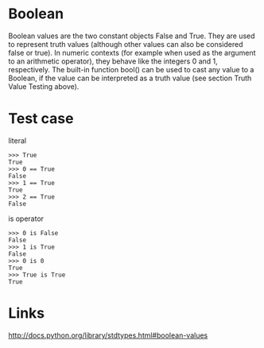 # Boolean 

Boolean values are the two constant objects False and True. They are used to represent truth values (although other values can also be considered false or true). In numeric contexts (for example when used as the argument to an arithmetic operator), they behave like the integers 0 and 1, respectively. The built-in function bool() can be used to cast any value to a Boolean, if the value can be interpreted as a truth value (see section Truth Value Testing above).

# Test case

literal
```
>>> True
True
>>> 0 == True
False
>>> 1 == True
True
>>> 2 == True
False
```

is operator
```
>>> 0 is False
False
>>> 1 is True
False
>>> 0 is 0
True
>>> True is True
True
```

# Links

http://docs.python.org/library/stdtypes.html#boolean-values
